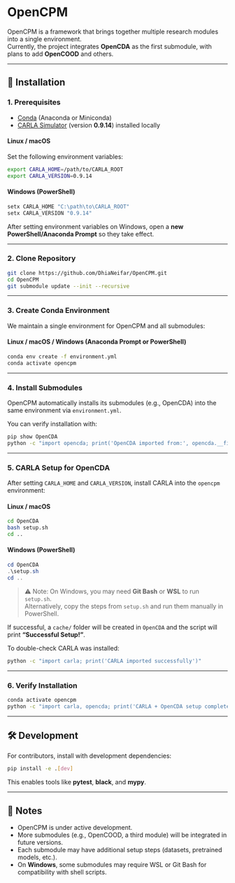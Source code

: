 # OpenCPM

OpenCPM is a framework that brings together multiple research modules into a single environment.  
Currently, the project integrates **OpenCDA** as the first submodule, with plans to add **OpenCOOD** and others.

---

## 🚀 Installation

### 1. Prerequisites
- [Conda](https://docs.conda.io/en/latest/) (Anaconda or Miniconda)  
- [CARLA Simulator](https://carla.org/) (version **0.9.14**) installed locally  

#### Linux / macOS
Set the following environment variables:
```bash
export CARLA_HOME=/path/to/CARLA_ROOT
export CARLA_VERSION=0.9.14
```

#### Windows (PowerShell)
```powershell
setx CARLA_HOME "C:\path\to\CARLA_ROOT"
setx CARLA_VERSION "0.9.14"
```
After setting environment variables on Windows, open a **new PowerShell/Anaconda Prompt** so they take effect.

---

### 2. Clone Repository
```bash
git clone https://github.com/DhiaNeifar/OpenCPM.git
cd OpenCPM
git submodule update --init --recursive
```

---

### 3. Create Conda Environment
We maintain a single environment for OpenCPM and all submodules:

#### Linux / macOS / Windows (Anaconda Prompt or PowerShell)
```bash
conda env create -f environment.yml
conda activate opencpm
```

---

### 4. Install Submodules
OpenCPM automatically installs its submodules (e.g., OpenCDA) into the same environment via `environment.yml`.  

You can verify installation with:
```bash
pip show OpenCDA
python -c "import opencda; print('OpenCDA imported from:', opencda.__file__)"
```

---

### 5. CARLA Setup for OpenCDA
After setting `CARLA_HOME` and `CARLA_VERSION`, install CARLA into the `opencpm` environment:

#### Linux / macOS
```bash
cd OpenCDA
bash setup.sh
cd ..
```

#### Windows (PowerShell)
```powershell
cd OpenCDA
.\setup.sh
cd ..
```
> ⚠️ Note: On Windows, you may need **Git Bash** or **WSL** to run `setup.sh`.  
> Alternatively, copy the steps from `setup.sh` and run them manually in PowerShell.

If successful, a `cache/` folder will be created in `OpenCDA` and the script will print **“Successful Setup!”**.  

To double-check CARLA was installed:
```bash
python -c "import carla; print('CARLA imported successfully')"
```

---

### 6. Verify Installation
```bash
conda activate opencpm
python -c "import carla, opencda; print('CARLA + OpenCDA setup complete!')"
```

---

## 🛠 Development

For contributors, install with development dependencies:
```bash
pip install -e .[dev]
```

This enables tools like **pytest**, **black**, and **mypy**.

---

## 📌 Notes
- OpenCPM is under active development.  
- More submodules (e.g., OpenCOOD, a third module) will be integrated in future versions.  
- Each submodule may have additional setup steps (datasets, pretrained models, etc.).  
- On **Windows**, some submodules may require WSL or Git Bash for compatibility with shell scripts.  
